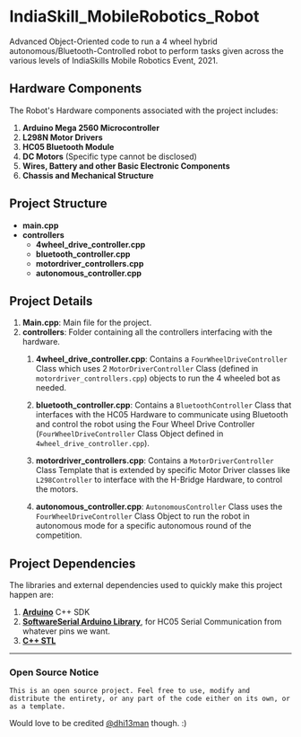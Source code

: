# IndiaSkill_MobileRobotics_Robot

Advanced Object-Oriented code to run a 4 wheel hybrid autonomous/Bluetooth-Controlled robot to perform tasks given across the various levels of IndiaSkills Mobile Robotics Event, 2021.

## Hardware Components

The Robot's Hardware components associated with the project includes:

1. **Arduino Mega 2560 Microcontroller**
2. **L298N Motor Drivers**
3. **HC05 Bluetooth Module**
4. **DC Motors** (Specific type cannot be disclosed)
5. **Wires, Battery and other Basic Electronic Components**
6. **Chassis and Mechanical Structure**

## Project Structure

- **main.cpp**
- **controllers**
  - **4wheel_drive_controller.cpp**
  - **bluetooth_controller.cpp**
  - **motordriver_controllers.cpp**
  - **autonomous_controller.cpp**

## Project Details

1. **Main.cpp**: Main file for the project.
2. **controllers**: Folder containing all the controllers interfacing with the hardware.
   1. **4wheel_drive_controller.cpp**: Contains a `FourWheelDriveController` Class which uses 2 `MotorDriverController` Class (defined in `motordriver_controllers.cpp`) objects to run the 4 wheeled bot as needed.

   2. **bluetooth_controller.cpp**: Contains a `BluetoothController` Class that interfaces with the HC05 Hardware to communicate using Bluetooth and control the robot using the Four Wheel Drive Controller (`FourWheelDriveController` Class Object defined in `4wheel_drive_controller.cpp`).

   3. **motordriver_controllers.cpp**: Contains a `MotorDriverController` Class Template that is extended by specific Motor Driver classes like `L298Controller` to interface with the H-Bridge Hardware, to control the motors.

   4. **autonomous_controller.cpp**: `AutonomousController` Class uses the `FourWheelDriveController` Class Object to run the robot in autonomous mode for a specific autonomous round of the competition.

## Project Dependencies

The libraries and external dependencies used to quickly make this project happen are:

1. **[Arduino](https://www.arduino.cc/)** C++ SDK
2. **[SoftwareSerial Arduino Library](https://www.arduino.cc/en/Reference.SoftwareSerial)**, for HC05 Serial Communication from whatever pins we want.
3. **[C++ STL](https://en.cppreference.com/w/cpp/header/cstddef)**

---

### Open Source Notice

    This is an open source project. Feel free to use, modify and distribute the entirety, or any part of the code either on its own, or as a template.

Would love to be credited [@dhi13man](https://www.github.com/dhi13man) though. :)
